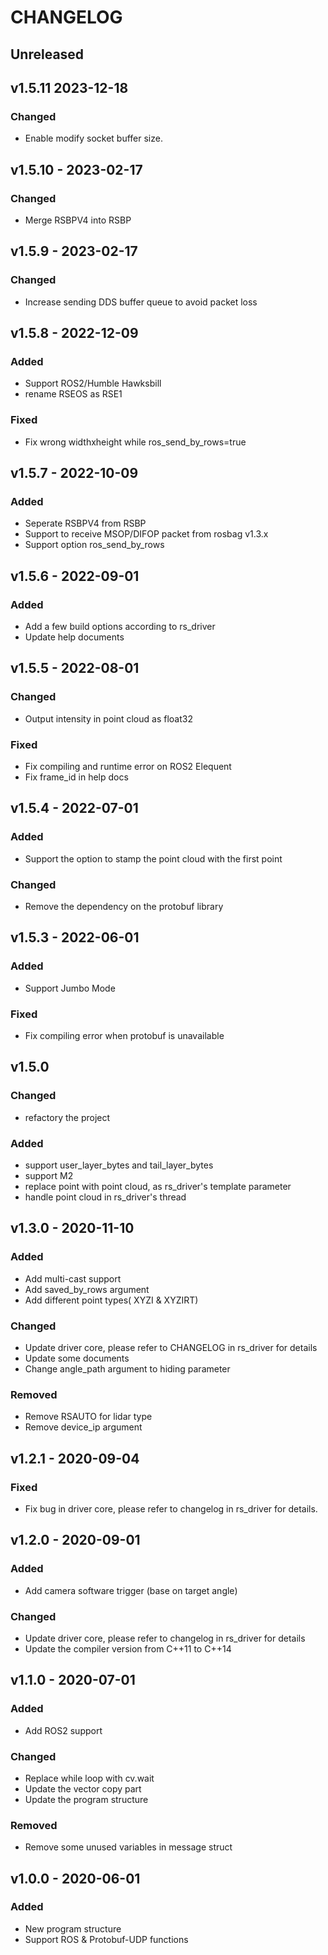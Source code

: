 # CHANGELOG 
## Unreleased

## v1.5.11 2023-12-18

### Changed
- Enable modify socket buffer size.

## v1.5.10 - 2023-02-17

### Changed
- Merge RSBPV4 into RSBP


## v1.5.9 - 2023-02-17

### Changed
- Increase sending DDS buffer queue to avoid packet loss


## v1.5.8 - 2022-12-09

### Added
- Support ROS2/Humble Hawksbill
- rename RSEOS as RSE1

### Fixed
- Fix wrong widthxheight while ros_send_by_rows=true


## v1.5.7 - 2022-10-09

### Added
- Seperate RSBPV4 from RSBP
- Support to receive MSOP/DIFOP packet from rosbag v1.3.x
- Support option ros_send_by_rows

## v1.5.6 - 2022-09-01

### Added
+ Add a few build options according to rs_driver
+ Update help documents

## v1.5.5 - 2022-08-01

### Changed
- Output intensity in point cloud as float32

### Fixed
- Fix compiling and runtime error on ROS2 Elequent
- Fix frame_id in help docs

## v1.5.4 - 2022-07-01

### Added
- Support the option to stamp the point cloud with the first point

### Changed
- Remove the dependency on the protobuf library

## v1.5.3 - 2022-06-01

### Added
- Support Jumbo Mode

### Fixed
- Fix compiling error when protobuf is unavailable

## v1.5.0

### Changed
- refactory the project

### Added
- support user_layer_bytes and tail_layer_bytes
- support M2
- replace point with point cloud, as rs_driver's template parameter
- handle point cloud in rs_driver's thread

## v1.3.0 - 2020-11-10

### Added

- Add multi-cast support
- Add saved_by_rows argument
- Add different point types( XYZI & XYZIRT)

### Changed
- Update driver core, please refer to CHANGELOG in rs_driver for details
- Update some documents
- Change angle_path argument to hiding parameter

### Removed

- Remove RSAUTO for lidar type
- Remove device_ip argument

## v1.2.1 - 2020-09-04

### Fixed
- Fix bug in driver core, please refer to changelog in rs_driver for details.

## v1.2.0 - 2020-09-01

### Added
- Add camera software trigger (base on target angle)

### Changed
- Update driver core, please refer to changelog in rs_driver for details
- Update the compiler version from C++11 to C++14

## v1.1.0 - 2020-07-01

### Added
- Add ROS2 support

### Changed
- Replace while loop with cv.wait
- Update the vector copy part 
- Update the program structure

### Removed
- Remove some unused variables in message struct

## v1.0.0 - 2020-06-01

### Added
- New program structure
- Support ROS & Protobuf-UDP functions

  
